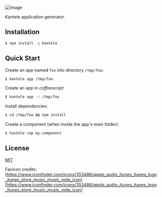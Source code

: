 ![image](https://cloud.githubusercontent.com/assets/433707/8631596/28ab2d4a-2783-11e5-875b-928baf07875a.png)


Kantele application generator.

## Installation

```sh
$ npm install -g kantele
```

## Quick Start

Create an app named `foo` into directory `/tmp/foo`:

```bash
$ kantele app /tmp/foo

```

Create an app in *coffeescript*:

```bash
$ kantele app -c /tmp/foo
```

Install dependencies:

```bash
$ cd /tmp/foo && npm install
```

Create a component (when inside the app's main folder):

```bash
$ kantele cmp my-component

```

## License

[MIT](LICENSE)

Favicon credits: (https://www.iconfinder.com/icons/353486/apple_audio_itunes_itunes_logo_itunes_store_music_music_note_icon)[https://www.iconfinder.com/icons/353486/apple_audio_itunes_itunes_logo_itunes_store_music_music_note_icon]